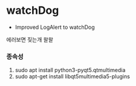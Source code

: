 # watchDog

* Improved LogAlert to watchDog

에러보면 짖는개 왈왈

### 종속성
  1. sudo apt install python3-pyqt5.qtmultimedia
  2. sudo apt-get install libqt5multimedia5-plugins

